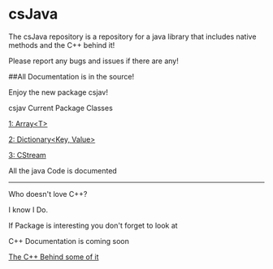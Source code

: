 # csJava
The csJava repository is a repository for a java library that includes native methods and the C++ behind it!

Please report any bugs and issues if there are any!

##All Documentation is in the source!

Enjoy the new package csjav!

csjav
Current Package Classes

[1: Array\<T\>](https://github.com/CameronCS/csJava/blob/main/csjav/Array.java)

[2: Dictionary\<Key, Value\>](https://github.com/CameronCS/csJava/blob/main/csjav/Dictionary.java)

[3: CStream](https://github.com/CameronCS/csJava/blob/main/csjav/CStream/CStream.java)

All the java Code is documented

<hr />
Who doesn't love C++?

I know I Do. 

If Package is interesting you don't forget to look at

C++ Documentation is coming soon

[The C++ Behind some of it](https://github.com/CameronCS/csJava/tree/main/c%2B%2B%20behind%20some%20of%20it)
